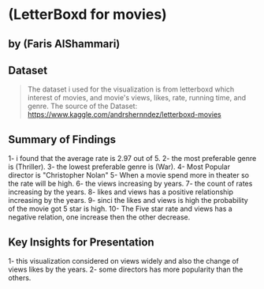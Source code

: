 # (LetterBoxd for movies)
## by (Faris AlShammari)


## Dataset

> The dataset i used for the visualization is from letterboxd which interest of movies, and movie's views, likes, rate, running time, and genre.
The source of the Dataset: https://www.kaggle.com/andrshernndez/letterboxd-movies


## Summary of Findings

> 
1- i found that the average rate is 2.97 out of 5.
2- the most preferable genre is (Thriller).
3- the lowest preferable genre is (War).
4- Most Popular director is "Christopher Nolan"
5- When a movie spend more in theater so the rate will be high.
6- the views increasing by years.
7- the count of rates increasing by the years.
8- likes and views has a positive relationship increasing by the years.
9- sinci the likes and views is high the probability of the movie got 5 star is high.
10- The Five star rate and views has a negative relation, one increase then the other decrease.


## Key Insights for Presentation

> 
1- this visualization considered on views widely and also the change of views likes by the years.
2- some directors has more popularity than the others.